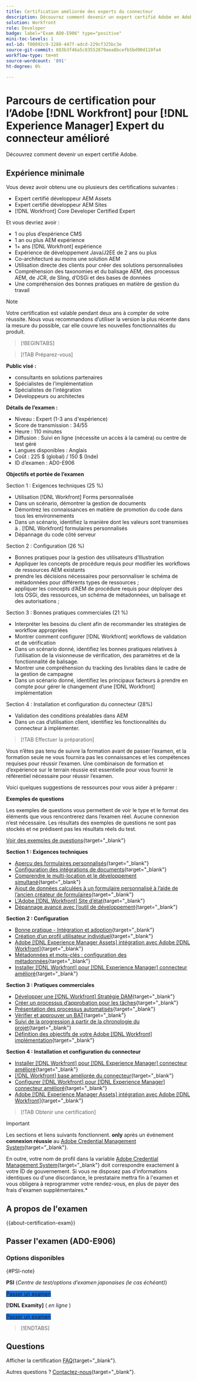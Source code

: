 ```yaml
---
title: Certification améliorée des experts du connecteur
description: Découvrez comment devenir un expert certifié Adobe en Adobe [!DNL Workfront] pour [!DNL Experience Manager]
solution: Workfront
role: Developer
badge: label="Exam AD0-E906" type="positive"
mini-toc-levels: 1
exl-id: f00092c9-1288-447f-adcd-229cf325bc3e
source-git-commit: 883b3f46a5c83552879aea8bcefb5bd90d110fa4
workflow-type: tm+mt
source-wordcount: '891'
ht-degree: 0%

---
```


# Parcours de certification pour l’Adobe [!DNL Workfront] pour [!DNL Experience Manager] Expert du connecteur amélioré

Découvrez comment devenir un expert certifié Adobe.

## Expérience minimale

Vous devez avoir obtenu une ou plusieurs des certifications suivantes :

* Expert certifié développeur AEM Assets
* Expert certifié développeur AEM Sites
* [!DNL Workfront] Core Developer Certified Expert

Et vous devriez avoir :

* 1 ou plus d’expérience CMS
* 1 an ou plus AEM expérience
* 1+ ans [!DNL Workfront] expérience
* Expérience de développement Java/J2EE de 2 ans ou plus
* Co-architecturé au moins une solution AEM
* Utilisation directe des clients pour créer des solutions personnalisées
* Compréhension des taxonomies et du balisage AEM, des processus AEM, de JCR, de Sling, d’OSGi et des bases de données
* Une compréhension des bonnes pratiques en matière de gestion du travail

>[!NOTE]
>
>Votre certification est valable pendant deux ans à compter de votre réussite. Nous vous recommandons d’utiliser la version la plus récente dans la mesure du possible, car elle couvre les nouvelles fonctionnalités du produit.

>[!BEGINTABS]

>[!TAB Préparez-vous]

**Public visé :**

* consultants en solutions partenaires
* Spécialistes de l’implémentation
* Spécialistes de l’intégration
* Développeurs ou architectes

**Détails de l’examen :**

* Niveau : Expert (1-3 ans d&#39;expérience)
* Score de transmission : 34/55
* Heure : 110 minutes
* Diffusion : Suivi en ligne (nécessite un accès à la caméra) ou centre de test géré
* Langues disponibles : Anglais
* Coût : 225 $ (global) / 150 $ (Inde)
* ID d’examen : AD0-E906

**Objectifs et portée de l’examen**

Section 1 : Exigences techniques (25 %)

* Utilisation [!DNL Workfront] Forms personnalisée
* Dans un scénario, démontrer la gestion de documents
* Démontrez les connaissances en matière de promotion du code dans tous les environnements
* Dans un scénario, identifiez la manière dont les valeurs sont transmises à . [!DNL Workfront] formulaires personnalisés
* Dépannage du code côté serveur

Section 2 : Configuration (26 %)

* Bonnes pratiques pour la gestion des utilisateurs d’Illustration
* Appliquer les concepts de procédure requis pour modifier les workflows de ressources AEM existants
* prendre les décisions nécessaires pour personnaliser le schéma de métadonnées pour différents types de ressources ;
* appliquer les concepts d’AEM de procédure requis pour déployer des lots OSGi, des ressources, un schéma de métadonnées, un balisage et des autorisations ;

Section 3 : Bonnes pratiques commerciales (21 %)

* Interpréter les besoins du client afin de recommander les stratégies de workflow appropriées
* Montrer comment configurer [!DNL Workfront] workflows de validation et de vérification
* Dans un scénario donné, identifiez les bonnes pratiques relatives à l’utilisation de la visionneuse de vérification, des paramètres et de la fonctionnalité de balisage.
* Montrer une compréhension du tracking des livrables dans le cadre de la gestion de campagne
* Dans un scénario donné, identifiez les principaux facteurs à prendre en compte pour gérer le changement d’une [!DNL Workfront] implémentation

Section 4 : Installation et configuration du connecteur (28%)

* Validation des conditions préalables dans AEM
* Dans un cas d’utilisation client, identifiez les fonctionnalités du connecteur à implémenter.

>[!TAB Effectuer la préparation]

Vous n’êtes pas tenu de suivre la formation avant de passer l’examen, et la formation seule ne vous fournira pas les connaissances et les compétences requises pour réussir l’examen. Une combinaison de formation et d’expérience sur le terrain réussie est essentielle pour vous fournir le référentiel nécessaire pour réussir l’examen.

Voici quelques suggestions de ressources pour vous aider à préparer :

**Exemples de questions**

Les exemples de questions vous permettent de voir le type et le format des éléments que vous rencontrerez dans l’examen réel. Aucune connexion n’est nécessaire. Les résultats des exemples de questions ne sont pas stockés et ne prédisent pas les résultats réels du test.

[Voir des exemples de questions](https://scorpion.caveon.com/launchpad/ad3-e906-adobe-workfront-for-experience-manager-enhanced-connector-certified-expert-sample-questions){target="_blank"}

**Section 1 : Exigences techniques**

* [Aperçu des formulaires personnalisés](https://experienceleague.adobe.com/docs/workfront/using/administration-and-setup/customize/custom-forms/custom-forms-overview.html){target="_blank"}
* [Configuration des intégrations de documents](https://experienceleague.adobe.com/docs/workfront/using/administration-and-setup/configure-integrations/configure-document-integrations.html){target="_blank"}
* [Comprendre le multi-location et le développement simultané](https://experienceleague.adobe.com/docs/experience-manager-learn/assets/deployment/multitenancy-concurrent-article-understand.html){target="_blank"}
* [Ajout de données calculées à un formulaire personnalisé à l’aide de l’ancien créateur de formulaires](https://experienceleague.adobe.com/docs/workfront/using/administration-and-setup/customize/custom-forms/custom-form-builder/use-the-custom-form-builder/add-calculated-data-to-custom-form.html){target="_blank"}
* [L&#39;Adobe [!DNL Workfront] Site d’état](https://experienceleague.adobe.com/docs/workfront/using/basics/tips-tricks-for-basics/understand-the-status-site.html){target="_blank"}
* [Dépannage avancé avec l’outil de développement](https://experienceleague.adobe.com/docs/workfront-learn/tutorials-workfront/fusion/troubleshooting-and-error-handling/advanced-troubleshooting-with-the-dev-tool.html){target="_blank"}

**Section 2 : Configuration**

* [Bonne pratique - Intégration et adoption](https://experienceleague.adobe.com/docs/workfront-learn/tutorials-workfront/best-practices/onboarding-adoption-bp.html){target="_blank"}
* [Création d’un profil utilisateur individuel](https://experienceleague.adobe.com/docs/workfront-learn/tutorials-workfront/administration-and-setup/create-and-manage-users/create-an-individual-user-profile.html){target="_blank"}
* [Adobe [!DNL Experience Manager Assets] intégration avec Adobe [!DNL Workfront]](https://experienceleague.adobe.com/docs/experience-manager-65/assets/integrations/workfront-integrations.html){target="_blank"}
* [Métadonnées et mots-clés : configuration des métadonnées](https://experienceleague.adobe.com/docs/workfront-learn/tutorials-workfront/workfront-dam-program/metadata-and-keywords/metadata-setup.html%3Flang%3Dzh-Hant){target="_blank"}
* [Installer [!DNL Workfront] pour [!DNL Experience Manager] connecteur amélioré](https://experienceleague.adobe.com/docs/experience-manager-64/assets/integrations/workfront-connector-install.html){target="_blank"}

**Section 3 : Pratiques commerciales**

* [Développer une [!DNL Workfront] Stratégie DAM](https://experienceleague.adobe.com/docs/workfront-learn/tutorials-workfront/workfront-dam-program/system-setup/analyze-and-plan-to-develop-a-workfront-dam-strategy.html){target="_blank"}
* [Créer un processus d’approbation pour les tâches](https://experienceleague.adobe.com/docs/workfront/using/administration-and-setup/customize/approvals-milestones/create-approval-processes.html){target="_blank"}
* [Présentation des processus automatisés](https://experienceleague.adobe.com/docs/workfront/using/review-and-approve-work/proofing/proofing-overview/automated-workflow.html){target="_blank"}
* [Vérifier et approuver un BAT](https://experienceleague.adobe.com/docs/workfront-learn/tutorials-workfront/workfront-proof/review-and-approve-work-for-proof/review-and-approve-a-proof.html){target="_blank"}
* [Suivi de la progression à partir de la chronologie du projet](https://experienceleague.adobe.com/docs/workfront-learn/tutorials-workfront/manage-work/project-timelines/track-work-progress-from-the-project-timeline.html){target="_blank"}
* [Définition des objectifs de votre Adobe [!DNL Workfront] implémentation](https://experienceleague.adobe.com/docs/workfront/using/administration-and-setup/get-started-administration/define-wf-goals-objectives.html){target="_blank"}

**Section 4 : Installation et configuration du connecteur**

* [Installer [!DNL Workfront] pour [!DNL Experience Manager] connecteur amélioré](https://experienceleague.adobe.com/docs/experience-manager-65/assets/integrations/workfront-connector-install.html){target="_blank"}
* [[!DNL Workfront] base améliorée du connecteur](https://experienceleague.adobe.com/docs/experience-manager-learn/assets/workfront/enhanced-connector/basics.html%3Flang%3Den){target="_blank"}
* [Configurer [!DNL Workfront] pour [!DNL Experience Manager] connecteur amélioré](https://experienceleague.adobe.com/docs/experience-manager-65/assets/integrations/workfront-connector-configure.html){target="_blank"}
* [Adobe [!DNL Experience Manager Assets] intégration avec Adobe [!DNL Workfront]](https://experienceleague.adobe.com/docs/experience-manager-65/assets/integrations/workfront-integrations.html){target="_blank"}

>[!TAB Obtenir une certification]

>[!IMPORTANT]
>
>Les sections et liens suivants fonctionnent. **only**  après un événement **connexion réussie** au [Adobe Credential Management System](https://www.certmetrics.com/adobe){target="_blank"}.
>
>En outre, votre nom de profil dans la variable [Adobe Credential Management System](https://www.certmetrics.com/adobe){target="_blank"} doit correspondre exactement à votre ID de gouvernement. Si vous ne disposez pas d&#39;informations identiques ou d&#39;une discordance, le prestataire mettra fin à l&#39;examen et vous obligera à reprogrammer votre rendez-vous, en plus de payer des frais d&#39;examen supplémentaires.*


## A propos de l&#39;examen

{{about-certification-exam}}

## Passer l&#39;examen (AD0-E906)

### Options disponibles

{#PSI-note}

**PSI** (*Centre de test/options d’examen japonaises (le cas échéant)*)

<a href="https://www.certmetrics.com/adobe/candidate/psi_sso_adobe.aspx?redir=yes&amp;ec=AD0-E906" target="_blank" class="spectrum-Button spectrum-Button--fill spectrum-Button--accent spectrum-Button--sizeM is-margin-bottom-big-big at-element-click-tracking" style="background-color:#1473E6">

<span class="spectrum-Button-label has-no-wrap">
   Passer un examen
</span>
</a>

**[!DNL Examity]** ( *en ligne* )

<a href="https://www.certmetrics.com/adobe/candidate/examity_sso.aspx?eid=AD0-E906" target="_blank" class="spectrum-Button spectrum-Button--fill spectrum-Button--accent spectrum-Button--sizeM is-margin-bottom-big-big at-element-click-tracking" style="background-color:#1473E6">

<span class="spectrum-Button-label has-no-wrap">
   Passer un examen
</span>
</a>

>[!ENDTABS]

## Questions

Afficher la certification [FAQ](https://experienceleague.adobe.com/docs/certification/certification/faq.html){target="_blank"}.

Autres questions ? [Contactez-nous](mailto:certif@adobe.com){target="_blank"}.
